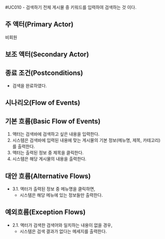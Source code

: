 #UC010 - 검색하기
전체 게시물 중 키워드를 입력하여 검색하는 것 이다.

## 주 액터(Primary Actor)
비회원

## 보조 액터(Secondary Actor)

## 종료 조건(Postconditions)
- 검색을 완료하였다.

## 시나리오(Flow of Events)

## 기본 흐름(Basic Flow of Events)
1. 액터는 검색바에 검색하고 싶은 내용을 입력한다.
2. 시스템은 검색바에 입력된 내용에 맞는 게시물의 기본 정보(메뉴명, 제목, 카테고리)를 출력한다.
3. 액터는 출력된 정보 중 제목을 클릭한다.
4. 시스템은 해당 게시물의 내용을 출력한다.  

## 대안 흐름(Alternative Flows)
- 3.1. 액터가 출력된 정보 중 메뉴명을 클릭하면,
    - 시스템은 해당 메뉴에 있는 정보들만 출력한다.

## 예외흐름(Exception Flows)
- 2.1. 액터가 검색한 검색어와 일치하는 내용이 없을 경우,
    - 시스템은 검색 결과가 없다는 메세지를 출력한다.
